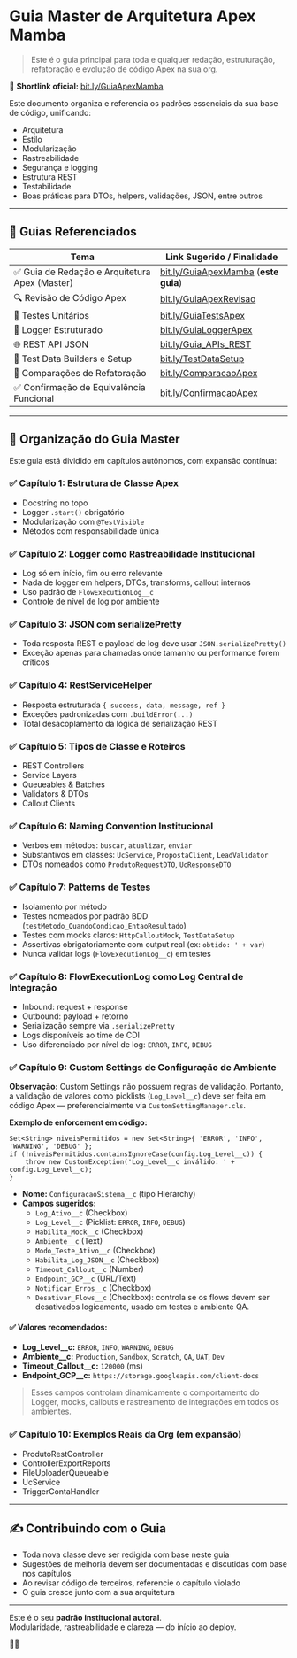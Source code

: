# Guia Master de Arquitetura Apex Mamba

> Este é o guia principal para toda e qualquer redação, estruturação, refatoração e evolução de código Apex na sua org.

📎 **Shortlink oficial:** [bit.ly/GuiaApexMamba](https://bit.ly/GuiaApexMamba)

Este documento organiza e referencia os padrões essenciais da sua base de código, unificando:
- Arquitetura
- Estilo
- Modularização
- Rastreabilidade
- Segurança e logging
- Estrutura REST
- Testabilidade
- Boas práticas para DTOs, helpers, validações, JSON, entre outros

---

## 📓 Guias Referenciados

| Tema                         | Link Sugerido / Finalidade                                      |
|------------------------------|------------------------------------------------------------------|
| ✅ Guia de Redação e Arquitetura Apex (Master) | [bit.ly/GuiaApexMamba](https://bit.ly/GuiaApexMamba) (**este guia**) |
| 🔍 Revisão de Código Apex             | [bit.ly/GuiaApexRevisao](https://bit.ly/GuiaApexRevisao) |
| 🪪 Testes Unitários                    | [bit.ly/GuiaTestsApex](https://bit.ly/GuiaTestsApex)     |
| 🩵 Logger Estruturado                 | [bit.ly/GuiaLoggerApex](https://bit.ly/GuiaLoggerApex)   |
| 🌐 REST API JSON                      | [bit.ly/Guia_APIs_REST](https://bit.ly/Guia_APIs_REST)   |
| 🪩 Test Data Builders e Setup         | [bit.ly/TestDataSetup](https://bit.ly/TestDataSetup)     |
| 🔄 Comparações de Refatoração         | [bit.ly/ComparacaoApex](https://bit.ly/ComparacaoApex)   |
| ✅ Confirmação de Equivalência Funcional | [bit.ly/ConfirmacaoApex](https://bit.ly/ConfirmacaoApex) |

---

## 📆 Organização do Guia Master

Este guia está dividido em capítulos autônomos, com expansão contínua:

### ✅ Capítulo 1: Estrutura de Classe Apex
- Docstring no topo
- Logger `.start()` obrigatório
- Modularização com `@TestVisible`
- Métodos com responsabilidade única

### ✅ Capítulo 2: Logger como Rastreabilidade Institucional
- Log só em início, fim ou erro relevante
- Nada de logger em helpers, DTOs, transforms, callout internos
- Uso padrão de `FlowExecutionLog__c`
- Controle de nível de log por ambiente

### ✅ Capítulo 3: JSON com serializePretty
- Toda resposta REST e payload de log deve usar `JSON.serializePretty()`
- Exceção apenas para chamadas onde tamanho ou performance forem críticos

### ✅ Capítulo 4: RestServiceHelper
- Resposta estruturada `{ success, data, message, ref }`
- Exceções padronizadas com `.buildError(...)`
- Total desacoplamento da lógica de serialização REST

### ✅ Capítulo 5: Tipos de Classe e Roteiros
- REST Controllers
- Service Layers
- Queueables & Batches
- Validators & DTOs
- Callout Clients

### ✅ Capítulo 6: Naming Convention Institucional
- Verbos em métodos: `buscar`, `atualizar`, `enviar`
- Substantivos em classes: `UcService`, `PropostaClient`, `LeadValidator`
- DTOs nomeados como `ProdutoRequestDTO`, `UcResponseDTO`

### ✅ Capítulo 7: Patterns de Testes
- Isolamento por método
- Testes nomeados por padrão BDD (`testMetodo_QuandoCondicao_EntaoResultado`)
- Testes com mocks claros: `HttpCalloutMock`, `TestDataSetup`
- Assertivas obrigatoriamente com output real (ex: `obtido: ' + var`)
- Nunca validar logs (`FlowExecutionLog__c`) em testes

### ✅ Capítulo 8: FlowExecutionLog como Log Central de Integração
- Inbound: request + response
- Outbound: payload + retorno
- Serialização sempre via `.serializePretty`
- Logs disponíveis ao time de CDI
- Uso diferenciado por nível de log: `ERROR`, `INFO`, `DEBUG`

### ✅ Capítulo 9: Custom Settings de Configuração de Ambiente

**Observação:** Custom Settings não possuem regras de validação. Portanto, a validação de valores como picklists (`Log_Level__c`) deve ser feita em código Apex — preferencialmente via `CustomSettingManager.cls`.

**Exemplo de enforcement em código:**
```apex
Set<String> niveisPermitidos = new Set<String>{ 'ERROR', 'INFO', 'WARNING', 'DEBUG' };
if (!niveisPermitidos.containsIgnoreCase(config.Log_Level__c)) {
    throw new CustomException('Log_Level__c inválido: ' + config.Log_Level__c);
}
```

- **Nome:** `ConfiguracaoSistema__c` (tipo Hierarchy)
- **Campos sugeridos:**
  - `Log_Ativo__c` (Checkbox)
  - `Log_Level__c` (Picklist: `ERROR`, `INFO`, `DEBUG`)
  - `Habilita_Mock__c` (Checkbox)
  - `Ambiente__c` (Text)
  - `Modo_Teste_Ativo__c` (Checkbox)
  - `Habilita_Log_JSON__c` (Checkbox)
  - `Timeout_Callout__c` (Number)
  - `Endpoint_GCP__c` (URL/Text)
  - `Notificar_Erros__c` (Checkbox)
  - `Desativar_Flows__c` (Checkbox): controla se os flows devem ser desativados logicamente, usado em testes e ambiente QA.

#### ✅ Valores recomendados:
- **Log_Level__c:** `ERROR`, `INFO`, `WARNING`, `DEBUG`
- **Ambiente__c:** `Production`, `Sandbox`, `Scratch`, `QA`, `UAT`, `Dev`
- **Timeout_Callout__c:** `120000` (ms)
- **Endpoint_GCP__c:** `https://storage.googleapis.com/client-docs`

> Esses campos controlam dinamicamente o comportamento do Logger, mocks, callouts e rastreamento de integrações em todos os ambientes.

### ✅ Capítulo 10: Exemplos Reais da Org (em expansão)
- ProdutoRestController
- ControllerExportReports
- FileUploaderQueueable
- UcService
- TriggerContaHandler

---

## ✍️ Contribuindo com o Guia

- Toda nova classe deve ser redigida com base neste guia
- Sugestões de melhoria devem ser documentadas e discutidas com base nos capítulos
- Ao revisar código de terceiros, referencie o capítulo violado
- O guia cresce junto com a sua arquitetura

---

Este é o seu **padrão institucional autoral**.  
Modularidade, rastreabilidade e clareza — do início ao deploy.  

🧠🔥

